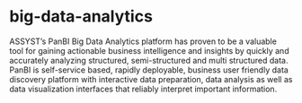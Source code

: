 # big-data-analytics
ASSYST’s PanBI Big Data Analytics platform has proven to be a valuable tool for gaining actionable business intelligence and insights by quickly and accurately analyzing structured, semi-structured and multi structured data. PanBI is self-service based,  rapidly deployable, business user friendly data discovery platform with interactive data preparation, data analysis as well as data visualization interfaces that reliably interpret important information.
